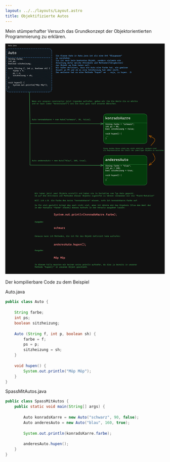 ```yaml
---
layout: ../../layouts/Layout.astro
title: Objektifizierte Autos
---
```

Mein stümperhafter Versuch das Grundkonzept der Objektorientierten Programmierung zu erklären.

![image info](../img/autos.png)

Der kompilierbare Code zu dem Beispiel

Auto.java
```java
public class Auto {

    String farbe;
    int ps;
    boolean sitzheizung;

    Auto (String f, int p, boolean sh) {
        farbe = f;
        ps = p;
        sitzheizung = sh;
    }

    void hupen() {
        System.out.println("Möp Möp");
    }
}
```


SpassMitAutos.java
```java
public class SpassMitAutos {
    public static void main(String[] args) {

        Auto konradsKarre = new Auto("schwarz", 90, false);
        Auto anderesAuto = new Auto("blau", 160, true);

        System.out.println(konradsKarre.farbe);

        anderesAuto.hupen();
    }
}
```